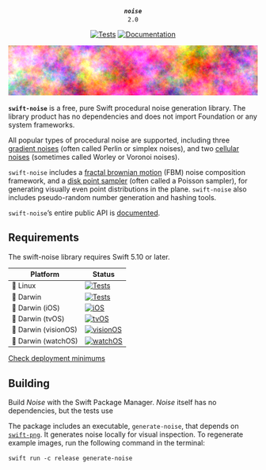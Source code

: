 <div align="center">

***`noise`***<br>`2.0`

[![Tests](https://github.com/tayloraswift/swift-noise/actions/workflows/Tests.yml/badge.svg)](https://github.com/tayloraswift/swift-noise/actions/workflows/Tests.yml)
[![Documentation](https://github.com/tayloraswift/swift-noise/actions/workflows/Documentation.yml/badge.svg)](https://github.com/tayloraswift/swift-noise/actions/workflows/Documentation.yml)

</div>

![](Sources/Noise/docs.docc/png/banner_FBM.png)

**`swift-noise`** is a free, pure Swift procedural noise generation library. The library product has no dependencies and does not import Foundation or any system frameworks.

All popular types of procedural noise are supported, including three [gradient noises](https://en.wikipedia.org/wiki/Perlin_noise) (often called Perlin or simplex noises), and two [cellular noises](https://en.wikipedia.org/wiki/Worley_noise) (sometimes called Worley or Voronoi noises).

`swift-noise` includes a [fractal brownian motion](https://thebookofshaders.com/13/) (FBM) noise composition framework, and a [disk point sampler](https://en.wikipedia.org/wiki/Supersampling#Poisson_disc) (often called a Poisson sampler), for generating visually even point distributions in the plane. `swift-noise` also includes pseudo-random number generation and hashing tools.

`swift-noise`’s entire public API is [documented](https://swiftinit.org/docs/swift-noise/noise).


## Requirements

The swift-noise library requires Swift 5.10 or later.


| Platform | Status |
| -------- | ------ |
| 🐧 Linux | [![Tests](https://github.com/tayloraswift/swift-noise/actions/workflows/Tests.yml/badge.svg)](https://github.com/tayloraswift/swift-noise/actions/workflows/Tests.yml) |
| 🍏 Darwin | [![Tests](https://github.com/tayloraswift/swift-noise/actions/workflows/Tests.yml/badge.svg)](https://github.com/tayloraswift/swift-noise/actions/workflows/Tests.yml) |
| 🍏 Darwin (iOS) | [![iOS](https://github.com/tayloraswift/swift-noise/actions/workflows/iOS.yml/badge.svg)](https://github.com/tayloraswift/swift-noise/actions/workflows/iOS.yml) |
| 🍏 Darwin (tvOS) | [![tvOS](https://github.com/tayloraswift/swift-noise/actions/workflows/tvOS.yml/badge.svg)](https://github.com/tayloraswift/swift-noise/actions/workflows/tvOS.yml) |
| 🍏 Darwin (visionOS) | [![visionOS](https://github.com/tayloraswift/swift-noise/actions/workflows/visionOS.yml/badge.svg)](https://github.com/tayloraswift/swift-noise/actions/workflows/visionOS.yml) |
| 🍏 Darwin (watchOS) | [![watchOS](https://github.com/tayloraswift/swift-noise/actions/workflows/watchOS.yml/badge.svg)](https://github.com/tayloraswift/swift-noise/actions/workflows/watchOS.yml) |


[Check deployment minimums](https://swiftinit.org/docs/swift-noise#ss:platform-requirements)


## Building

Build *Noise* with the Swift Package Manager. *Noise* itself has no dependencies, but the tests use

The package includes an executable, `generate-noise`, that depends on [`swift-png`](https://github.com/tayloraswift/swift-png).
It generates noise locally for visual inspection.
To regenerate example images, run the following command in the terminal:

```
swift run -c release generate-noise
```

